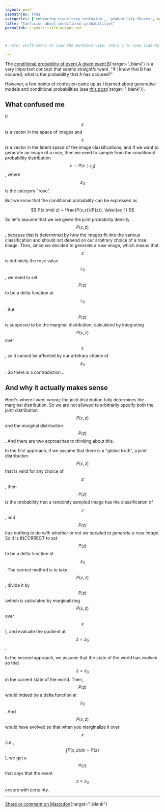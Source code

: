 ```yaml
---
layout: post
usemathjax: true
categories: ['embracing transitory confusion', 'probability theory', math]
title: "Confusion about conditional probabilities"
permalink: /:year/:title:output_ext



# note: shift-cmd-v to view the markdown view; cmd-k v to view side-by-side, then can do 'toggle preview locking' command in the 3 dots in the preview tab

---
```

The [conditional probability of event A given event B](https://en.wikipedia.org/wiki/Conditional_probability){:target='_blank'} is a very important concept that seems straightforward. "If I know that B has occured, what is the probability that A has occured?" 

However, a few points of confusion came up as I learned about generative models and conditional probabilities (see [this post](https://freeenergy.blog/2024/EMnotes.html){:target='_blank'}).

What confused me
--------

If $$x$$ is a vector in the space of images and $$z$$ is a vector in the latent space of the image classifications, and if we want to generate an image of a rose, then we need to sample from the conditional probability distribution $$x \sim P(x \mid z_0)$$, where $$z_0$$ is the category "rose".

But we know that the conditional probability can be expressed as

$$
P(x \mid z) = \frac{P(x,z)}{P(z)}. \label{eq:1} 
$$

So let's assume that we are given the joint probability density $$P(x,z)$$, because that is determined by how the images fit into the various classification and should not depend on our arbitrary choice of a rose image. Then, since we decided to generate a rose image, which means that $$z$$ is definitely the rose value $$z_0$$, we need to set $$P(z)$$ to be a delta function at $$z_0$$. But $$P(z)$$ is supposed to be the marginal distribution, calculated by integrating $$P(x,z)$$ over $$x$$, so it cannot be affected by our arbitrary choice of $$z_0$$. So there is a contradiction...



And why it actually makes sense
--------

Here's where I went wrong: the joint distribution fully determines the marginal distribution. So we are not allowed to arbitrarily specify both the joint distribution $$P(x,z)$$ and the marginal distribution $$P(z)$$. And there are two approaches to thinking about this.

In the first approach, if we assume that there is a "global truth", a joint distribution $$P(x,z)$$ that is valid for any choice of $$z$$, then $$P(z)$$ is the probability that a randomly sampled image has the classification of $$z$$, and *$$P(z)$$ has nothing to do with whether or not we decided to generate a rose image*. So it is INCORRECT to set $$P(z)$$ to be a delta function at $$z_0$$. The correct method is to take $$P(x,z)$$, divide it by $$P(z)$$ (which is calculated by marginalizing $$P(x,z)$$ over $$x$$), and evaluate the quotient at $$z=z_0$$.

In the second approach, we assume that the state of the world has evolved so that $$z=z_0$$ in the current state of the world. Then, $$P(z)$$ would indeed be a delta function at $$z_0$$. And $$P(x,z)$$ would have evolved so that when you marginalize it over $$x$$ (i.e., $$\int P(x,z) dx = P(z)$$), we get a $$P(z)$$ that says that the event $$z=z_0$$ occurs with certainty.


---

[Share or comment on Mastodon](https://hachyderm.io/@Sunfishstanford/111875263589151359){:target="_blank"}


[//]: # (Bing prompt: Convert the following text to latex format,  only putting the math equation parts between the latex delimiters, and using $$ for the latex delimiters for both math mode and display math mode.)


